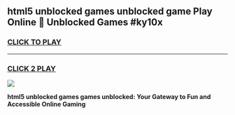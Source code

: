 
## html5 unblocked games unblocked game Play Online 👋 Unblocked Games #ky10x
<h3>
<a href="https://premium.freeplayer.one?title=html5_unblocked_games&ref=21F">CLICK TO PLAY</a></h3>
<hr>

<h3>
<a href="https://premium.freeplayer.one?title=html5_unblocked_games&ref=21F">CLICK 2 PLAY</a>
  
</h3>

<a href="https://premium.freeplayer.one?title=html5_unblocked_games&ref=21F/"><img src="https://clearcache.store/games.png"></a>


**html5 unblocked games games unblocked: Your Gateway to Fun and Accessible Online Gaming**
